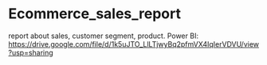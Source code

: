 # Ecommerce_sales_report
report about sales, customer segment, product.
Power BI: https://drive.google.com/file/d/1k5uJTO_LlLTjwyBq2pfmVX4IqIerVDVU/view?usp=sharing
